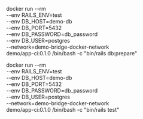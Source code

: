 docker run --rm \
  --env RAILS_ENV=test  \
  --env DB_HOST=demo-db  \
  --env DB_PORT=5432  \
  --env DB_PASSWORD=db_password  \
  --env DB_USER=postgres \
  --network=demo-bridge-docker-network \
  demo/app-ci:0.1.0 /bin/bash -c "bin/rails db:prepare"

  docker run --rm \
    --env RAILS_ENV=test  \
    --env DB_HOST=demo-db  \
    --env DB_PORT=5432  \
    --env DB_PASSWORD=db_password  \
    --env DB_USER=postgres \
    --network=demo-bridge-docker-network \
    demo/app-ci:0.1.0 /bin/bash -c "bin/rails test"
